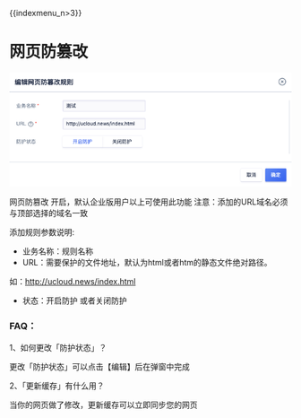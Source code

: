 {{indexmenu_n>3}}

# 网页防篡改

![waf64.png](/images/opintro/waf64.png)

网页防篡改 开启，默认企业版用户以上可使用此功能 注意：添加的URL域名必须与顶部选择的域名一致

添加规则参数说明:

  - 业务名称：规则名称
  - URL：需要保护的文件地址，默认为html或者htm的静态文件绝对路径。

如：<http://ucloud.news/index.html>

  - 状态：开启防护 或者关闭防护

### FAQ：

1、如何更改「防护状态」？

更改「防护状态」可以点击【编辑】后在弹窗中完成

2、「更新缓存」有什么用？

当你的网页做了修改，更新缓存可以立即同步您的网页
